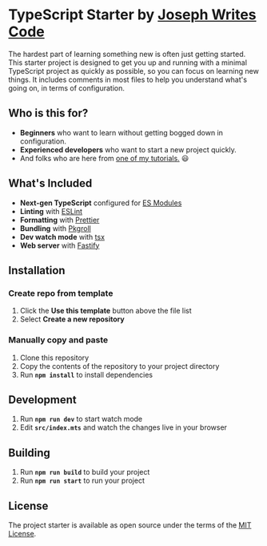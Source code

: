 # TypeScript Starter by [Joseph Writes Code](https://josephwritescode.substack.com)

The hardest part of learning something new is often just getting started. This starter project is designed to get you up and running with a minimal TypeScript project as quickly as possible, so you can focus on learning new things. It includes comments in most files to help you understand what's going on, in terms of configuration.

## Who is this for?

- **Beginners** who want to learn without getting bogged down in configuration.
- **Experienced developers** who want to start a new project quickly.
- And folks who are here from [one of my tutorials.](https://josephwritescode.substack.com) 😃

## What's Included

- **Next-gen TypeScript** configured for [ES Modules](https://www.typescriptlang.org/docs/handbook/modules/reference.html)
- **Linting** with [ESLint](https://github.com/eslint/eslint)
- **Formatting** with [Prettier](https://github.com/prettier/prettier)
- **Bundling** with [Pkgroll](https://github.com/privatenumber/pkgroll)
- **Dev watch mode** with [tsx](https://github.com/privatenumber/tsx)
- **Web server** with [Fastify](https://github.com/fastify/fastify)

## Installation

### Create repo from template

1. Click the **Use this template** button above the file list
2. Select **Create a new repository**

### Manually copy and paste

1. Clone this repository
2. Copy the contents of the repository to your project directory
3. Run **`npm install`** to install dependencies

## Development

1. Run **`npm run dev`** to start watch mode
2. Edit **`src/index.mts`** and watch the changes live in your browser

## Building

1. Run **`npm run build`** to build your project
2. Run **`npm run start`** to run your project

## License

The project starter is available as open source under the terms of the [MIT License](https://opensource.org/licenses/MIT).
